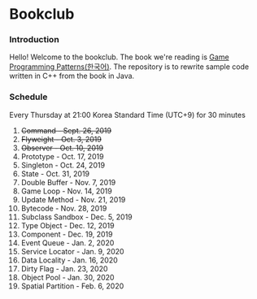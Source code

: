 # Bookclub


### Introduction

Hello! Welcome to the bookclub. The book we're reading is [Game Programming Patterns](https://gameprogrammingpatterns.com/)[(한국어)](https://book.naver.com/bookdb/book_detail.nhn?bid=10615724). The repository is to rewrite sample code written in C++ from the book in Java.

### Schedule

Every Thursday at 21:00 Korea Standard Time (UTC+9) for 30 minutes

1. ~~Command - Sept. 26, 2019~~
2. ~~Flyweight - Oct. 3, 2019~~
3. ~~Observer - Oct. 10, 2019~~
4. Prototype - Oct. 17, 2019
5. Singleton - Oct. 24, 2019
6. State - Oct. 31, 2019
7. Double Buffer - Nov. 7, 2019
8. Game Loop - Nov. 14, 2019
9. Update Method - Nov. 21, 2019
10. Bytecode - Nov. 28, 2019
11. Subclass Sandbox - Dec. 5, 2019
12. Type Object - Dec. 12, 2019
13. Component - Dec. 19, 2019
14. Event Queue - Jan. 2, 2020
15. Service Locator - Jan. 9, 2020
16. Data Locality - Jan. 16, 2020
17. Dirty Flag - Jan. 23, 2020
18. Object Pool - Jan. 30, 2020
19. Spatial Partition - Feb. 6, 2020
